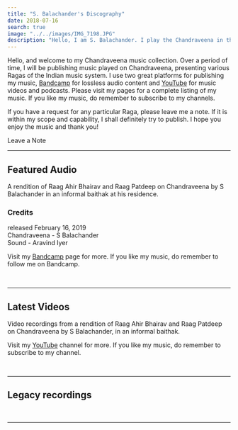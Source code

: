 ```yaml
---
title: "S. Balachander's Discography"
date: 2018-07-16
search: true
image: "../../images/IMG_7198.JPG"
description: "Hello, I am S. Balachander. I play the Chandraveena in the Dhrupad style, a traditional style of Maarga Sangeet. Here is a selection of my recordings and concert videos. Do check them out! Hope you find something you like."
---
```


Hello, and welcome to my Chandraveena music collection. Over a period of time, I will be publishing music played on Chandraveena, presenting various Ragas of the Indian music system. I use two great platforms for publishing my music, [Bandcamp](https://chandraveena.bandcamp.com/) for lossless audio content and [YouTube](https://www.youtube.com/channel/UCxPyMV4LS9YBePXM0mV4hjg) for music videos and podcasts. Please visit my pages for a complete listing of my music. If you like my music, do remember to subscribe to my channels.

If you have a request for any particular Raga, please leave me a note. If it is within my scope and capability, I shall definitely try to publish. I hope you enjoy the music and thank you!

<notice-box center=" ">
<my-button to="/contact/">Leave a Note</my-button>
</notice-box>

<br>
<hr>

## Featured Audio

<band-camp albumid="3106704254" albumname="an-informal-baithak" albumtitle="An Informal Baithak by S Balachander"></band-camp>

A rendition of Raag Ahir Bhairav and Raag Patdeep on Chandraveena by S Balachander in an informal baithak at his residence.

### Credits
released February 16, 2019 <br>
Chandraveena - S Balachander <br>
Sound - Aravind Iyer

Visit my [Bandcamp](https://chandraveena.bandcamp.com/) page for more. If you like my music, do remember to follow me on Bandcamp.

<br>
<hr>

## Latest Videos

<you-tube-channel channelid="UCxPyMV4LS9YBePXM0mV4hjg"></you-tube-channel>

Video recordings from a rendition of Raag Ahir Bhairav and Raag Patdeep on Chandraveena by S Balachander, in an informal baithak.

Visit my [YouTube](https://www.youtube.com/channel/UCxPyMV4LS9YBePXM0mV4hjg) channel for more. If you like my music, do remember to subscribe to my channel.

<br>
<hr>

## Legacy recordings

<you-tube-channel channelid="UCvy6YWW_J7M3t6BXArVaePw"></you-tube-channel>

<br>
<hr>

<you-tube-channel channelid="UCuS4qFPMqowcEiRv6cUy4sQ"></you-tube-channel>
